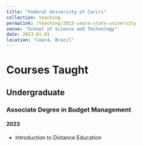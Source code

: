 ```yaml
---
title: "Federal University of Cariri"
collection: teaching
permalink: /teaching/2013-ceara-state-university
venue: "School of Science and Technology"
date: 2023-01-01
location: "Ceará, Brazil"
---
```


# Courses Taught

## Undergraduate

### Associate Degree in Budget Management

#### 2023
* Introduction to Distance Education